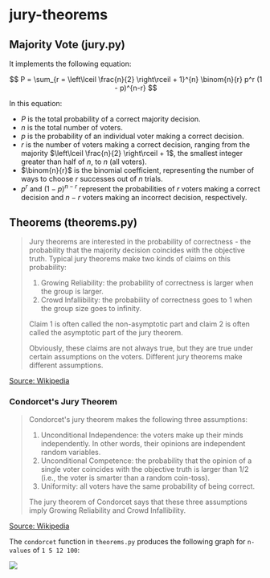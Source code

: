 # jury-theorems

## Majority Vote (jury.py)

It implements the following equation:

$$ P = \sum_{r = \left\lceil \frac{n}{2} \right\rceil + 1}^{n} \binom{n}{r} p^r (1 - p)^{n-r} $$

In this equation:

- $P$ is the total probability of a correct majority decision.
- $n$ is the total number of voters.
- $p$ is the probability of an individual voter making a correct decision.
- $r$ is the number of voters making a correct decision, ranging from the majority $\left\lceil \frac{n}{2} \right\rceil + 1$, the smallest integer greater than half of $n$, to $n$ (all voters).
- $\binom{n}{r}$ is the binomial coefficient, representing the number of ways to choose $r$ successes out of $n$ trials.
- $p^r$ and $(1 - p)^{n-r}$ represent the probabilities of $r$ voters making a correct decision and $n-r$ voters making an incorrect decision, respectively.

## Theorems (theorems.py)

> Jury theorems are interested in the probability of correctness - the probability that the majority decision coincides with the objective truth. Typical jury theorems make two kinds of claims on this probability:
>
> 1. Growing Reliability: the probability of correctness is larger when the group is larger.
> 2. Crowd Infallibility: the probability of correctness goes to 1 when the group size goes to infinity.
>
> Claim 1 is often called the non-asymptotic part and claim 2 is often called the asymptotic part of the jury theorem.
>
>Obviously, these claims are not always true, but they are true under certain assumptions on the voters. Different jury theorems make different assumptions. 

[Source: Wikipedia](https://en.wikipedia.org/wiki/Jury_theorem)

### Condorcet's Jury Theorem

> Condorcet's jury theorem makes the following three assumptions:
>
> 1. Unconditional Independence: the voters make up their minds independently. In other words, their opinions are independent random variables.
> 2. Unconditional Competence: the probability that the opinion of a single voter coincides with the objective truth is larger than 1/2 (i.e., the voter is smarter than a random coin-toss).
> 3. Uniformity: all voters have the same probability of being correct.
>
>The jury theorem of Condorcet says that these three assumptions imply Growing Reliability and Crowd Infallibility.

[Source: Wikipedia](https://en.wikipedia.org/wiki/Jury_theorem)

The `condorcet` function in `theorems.py` produces the following graph for `n-values` of `1 5 12 100`:

![](https://github.com/vinamrsachdeva/jury-theorems/blob/main/condorcet.png)
